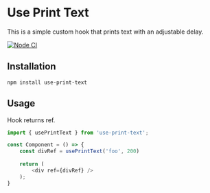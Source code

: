 # Use Print Text

This is a simple custom hook that prints text with an adjustable delay.

[![Node CI](https://github.com/M9lTHblu/use-print-text/actions/workflows/NodeCI.yml/badge.svg)](https://github.com/M9lTHblu/use-print-text/actions/workflows/NodeCI.yml)

## Installation

```
npm install use-print-text
```
## Usage
Hook returns ref.
```javascript
import { usePrintText } from 'use-print-text';

const Component = () => {
    const divRef = usePrintText('foo', 200)
    
    return (
        <div ref={divRef} />
    );
}
 ```

